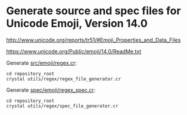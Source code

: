 # Generate source and spec files for Unicode Emoji, Version 14.0

<http://www.unicode.org/reports/tr51/#Emoji_Properties_and_Data_Files>

<https://www.unicode.org/Public/emoji/14.0/ReadMe.txt>

Generate [src/emoji/regex.cr](https://github.com/veelenga/emoji.cr/blob/master/src/emoji/regex.cr):

```console
cd repository_root
crystal utils/regex/regex_file_generator.cr
```

Generate [spec/emoji/regex_spec.cr](https://github.com/veelenga/emoji.cr/blob/master/spec/emoji/regex_spec.cr):

```console
cd repository_root
crystal utils/regex/spec_file_generator.cr
```
